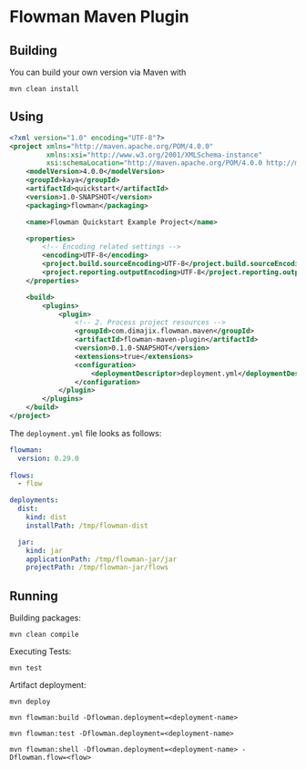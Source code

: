 # Flowman Maven Plugin

## Building

You can build your own version via Maven with
```shell
mvn clean install
```


## Using
```xml
<?xml version="1.0" encoding="UTF-8"?>
<project xmlns="http://maven.apache.org/POM/4.0.0"
         xmlns:xsi="http://www.w3.org/2001/XMLSchema-instance"
         xsi:schemaLocation="http://maven.apache.org/POM/4.0.0 http://maven.apache.org/xsd/maven-4.0.0.xsd">
    <modelVersion>4.0.0</modelVersion>
    <groupId>kaya</groupId>
    <artifactId>quickstart</artifactId>
    <version>1.0-SNAPSHOT</version>
    <packaging>flowman</packaging>

    <name>Flowman Quickstart Example Project</name>

    <properties>
        <!-- Encoding related settings -->
        <encoding>UTF-8</encoding>
        <project.build.sourceEncoding>UTF-8</project.build.sourceEncoding>
        <project.reporting.outputEncoding>UTF-8</project.reporting.outputEncoding>
    </properties>

    <build>
        <plugins>
            <plugin>
                <!-- 2. Process project resources -->
                <groupId>com.dimajix.flowman.maven</groupId>
                <artifactId>flowman-maven-plugin</artifactId>
                <version>0.1.0-SNAPSHOT</version>
                <extensions>true</extensions>
                <configuration>
                    <deploymentDescriptor>deployment.yml</deploymentDescriptor>
                </configuration>
            </plugin>
        </plugins>
    </build>
</project>
```

The `deployment.yml` file looks as follows:
```yaml
flowman:
  version: 0.29.0
  
flows:
  - flow

deployments:
  dist:
    kind: dist
    installPath: /tmp/flowman-dist

  jar:
    kind: jar
    applicationPath: /tmp/flowman-jar/jar
    projectPath: /tmp/flowman-jar/flows
```


## Running

Building packages:
```shell
mvn clean compile
```

Executing Tests:
```shell
mvn test
```

Artifact deployment:
```shell
mvn deploy
```

```shell
mvn flowman:build -Dflowman.deployment=<deployment-name>
```

```shell
mvn flowman:test -Dflowman.deployment=<deployment-name>
```

```shell
mvn flowman:shell -Dflowman.deployment=<deployment-name> -Dflowman.flow=<flow>
```
